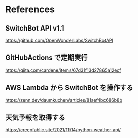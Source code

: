 # References

## SwitchBot API v1.1

https://github.com/OpenWonderLabs/SwitchBotAPI

## GitHubActions で定期実行

https://qiita.com/cardene/items/67d31f13d27865a12ecf

## AWS Lambda から SwitchBot を操作する

https://zenn.dev/daumkuchen/articles/81aef4bc686b8b

## 天気予報を取得する

https://creepfablic.site/2021/11/14/python-weather-api/
